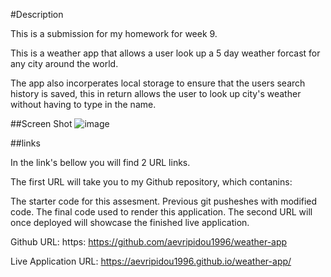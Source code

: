 #Description

This is a submission for my homework for week 9.

This is a weather app that allows a user look up a 5 day weather forcast for any city around the world.

The app also incorperates local storage to ensure that the users search history is saved, this in return allows the user to look up city's weather without having to type in the name.


##Screen Shot
![image](https://user-images.githubusercontent.com/114223852/230077258-aba6fcda-6a90-40c3-a485-956d5e8fe3ca.png)


##links

In the link's bellow you will find 2 URL links.

The first URL will take you to my Github repository, which contanins:

The starter code for this assesment. Previous git pusheshes with modified code. The final code used to render this application. The second URL will once deployed will showcase the finished live application.

Github URL: https: https://github.com/aevripidou1996/weather-app

Live Application URL: https://aevripidou1996.github.io/weather-app/
